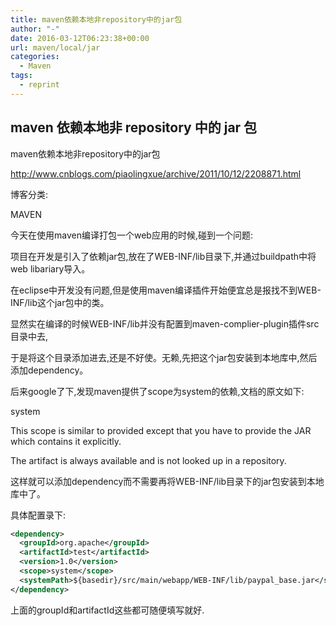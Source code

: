 ```yaml
---
title: maven依赖本地非repository中的jar包
author: "-"
date: 2016-03-12T06:23:38+00:00
url: maven/local/jar
categories:
  - Maven
tags:
  - reprint
---
```

## maven 依赖本地非 repository 中的 jar 包

maven依赖本地非repository中的jar包
  
<http://www.cnblogs.com/piaolingxue/archive/2011/10/12/2208871.html>
  
博客分类:
  
MAVEN
  
今天在使用maven编译打包一个web应用的时候,碰到一个问题:
  
项目在开发是引入了依赖jar包,放在了WEB-INF/lib目录下,并通过buildpath中将web libariary导入。
  
在eclipse中开发没有问题,但是使用maven编译插件开始便宜总是报找不到WEB-INF/lib这个jar包中的类。
  
显然实在编译的时候WEB-INF/lib并没有配置到maven-complier-plugin插件src目录中去,
  
于是将这个目录添加进去,还是不好使。无赖,先把这个jar包安装到本地库中,然后添加dependency。

后来google了下,发现maven提供了scope为system的依赖,文档的原文如下:
  
system
  
This scope is similar to provided except that you have to provide the JAR which contains it explicitly.
  
The artifact is always available and is not looked up in a repository.

这样就可以添加dependency而不需要再将WEB-INF/lib目录下的jar包安装到本地库中了。
  
具体配置录下:

```xml
<dependency>
  <groupId>org.apache</groupId>
  <artifactId>test</artifactId>
  <version>1.0</version>
  <scope>system</scope>
  <systemPath>${basedir}/src/main/webapp/WEB-INF/lib/paypal_base.jar</systemPath>
</dependency>
```

上面的groupId和artifactId这些都可随便填写就好.
